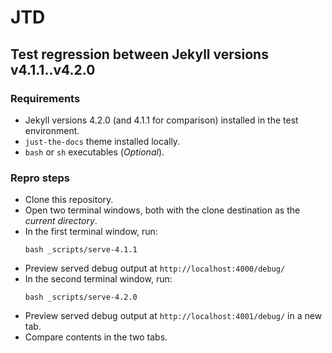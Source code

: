 # JTD

## Test regression between Jekyll versions v4.1.1..v4.2.0

### Requirements

- Jekyll versions 4.2.0 (and 4.1.1 for comparison) installed in the test environment.
- `just-the-docs` theme installed locally.
- `bash` or `sh` executables (*Optional*).

### Repro steps

- Clone this repository.
- Open two terminal windows, both with the clone destination as the *current directory*.
- In the first terminal window, run:
    ```
    bash _scripts/serve-4.1.1
    ```
- Preview served debug output at `http://localhost:4000/debug/`
- In the second terminal window, run:
    ```
    bash _scripts/serve-4.2.0
    ```
- Preview served debug output at `http://localhost:4001/debug/` in a new tab.
- Compare contents in the two tabs.
